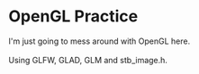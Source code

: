 # OpenGL Practice 
I'm just going to mess around with OpenGL here.<br><br>
Using GLFW, GLAD, GLM and stb_image.h.
